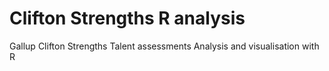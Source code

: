 # Clifton Strengths R analysis
Gallup Clifton Strengths Talent assessments Analysis and visualisation with R
